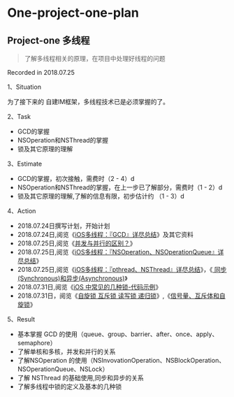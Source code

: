 # One-project-one-plan

## Project-one 多线程 
> 了解多线程相关的原理，在项目中处理好线程的问题

Recorded in 2018.07.25

1、Situation
  
  为了接下来的 自建IM框架<!--及未来面试的需求-->，多线程技术已是必须掌握的了。

2、Task
  
  - GCD的掌握
  - NSOperation和NSThread的掌握
  - 锁及其它原理的理解
  
3、Estimate
  - GCD的掌握，初次接触，需费时（2 - 4）d
  - NSOperation和NSThread的掌握，在上一步已了解部分，需费时（1 - 2）d
  - 锁及其它原理的理解,了解的信息有限，初步估计约 （1 - 3）d

4、Action

  - 2018.07.24日撰写计划，开始计划
  - 2018.07.24日,阅览《[iOS多线程：『GCD』详尽总结](https://bujige.net/blog/iOS-Complete-learning-GCD.html)》及其它资料
  - 2018.07.25日,阅览《[并发与并行的区别？](https://www.zhihu.com/question/33515481)》
  - 2018.07.25日,阅览《[iOS多线程：『NSOperation、NSOperationQueue』详尽总结](https://bujige.net/blog/iOS-Complete-learning-NSOperation.html)》
  - 2018.07.25日,阅览《[iOS多线程：『pthread、NSThread』详尽总结](https://bujige.net/blog/iOS-Complete-learning-pthread-and-NSThread.html)》，《[ 同步(Synchronous)和异步(Asynchronous)](https://www.cnblogs.com/anny0404/p/5691379.html)》
  - 2018.07.31日,阅览《[iOS 中常见的几种锁-代码示例](https://mp.weixin.qq.com/s/c8YyhMvekaTVbqMhS8wzFQ)》
  - 2018.07.31日，阅览《[自旋锁 互斥锁 读写锁 递归锁](https://blog.csdn.net/qq100440110/article/details/51076609)》,《[信号量、互斥体和自旋锁](https://www.cnblogs.com/biyeymyhjob/archive/2012/07/21/2602015.html)》

  
5、Result

  - 基本掌握 GCD 的使用（queue、group、barrier、after、once、apply、semaphore）
  - 了解单核和多核，并发和并行的关系
  - 了解NSOperation 的使用（NSInvovationOperation、NSBlockOperation、NSOperationQueue、NSLock）
  - 了解 NSThread 的基础使用,同步和异步的关系
  - 了解多线程中锁的定义及基本的几种锁
